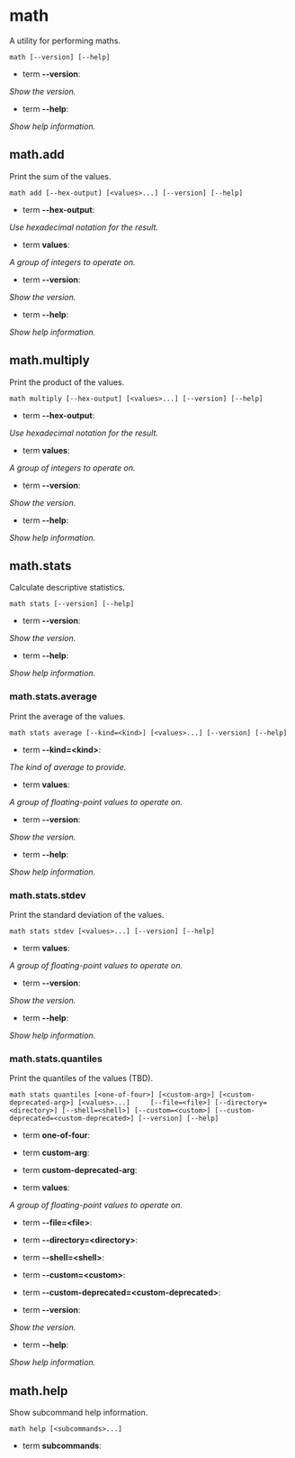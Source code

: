 # math

<!-- Generated by swift-argument-parser -->

A utility for performing maths.

```
math [--version] [--help]
```

- term **--version**:

*Show the version.*


- term **--help**:

*Show help information.*


## math.add

Print the sum of the values.

```
math add [--hex-output] [<values>...] [--version] [--help]
```

- term **--hex-output**:

*Use hexadecimal notation for the result.*


- term **values**:

*A group of integers to operate on.*


- term **--version**:

*Show the version.*


- term **--help**:

*Show help information.*




## math.multiply

Print the product of the values.

```
math multiply [--hex-output] [<values>...] [--version] [--help]
```

- term **--hex-output**:

*Use hexadecimal notation for the result.*


- term **values**:

*A group of integers to operate on.*


- term **--version**:

*Show the version.*


- term **--help**:

*Show help information.*




## math.stats

Calculate descriptive statistics.

```
math stats [--version] [--help]
```

- term **--version**:

*Show the version.*


- term **--help**:

*Show help information.*


### math.stats.average

Print the average of the values.

```
math stats average [--kind=<kind>] [<values>...] [--version] [--help]
```

- term **--kind=\<kind\>**:

*The kind of average to provide.*


- term **values**:

*A group of floating-point values to operate on.*


- term **--version**:

*Show the version.*


- term **--help**:

*Show help information.*




### math.stats.stdev

Print the standard deviation of the values.

```
math stats stdev [<values>...] [--version] [--help]
```

- term **values**:

*A group of floating-point values to operate on.*


- term **--version**:

*Show the version.*


- term **--help**:

*Show help information.*




### math.stats.quantiles

Print the quantiles of the values (TBD).

```
math stats quantiles [<one-of-four>] [<custom-arg>] [<custom-deprecated-arg>] [<values>...]     [--file=<file>] [--directory=<directory>] [--shell=<shell>] [--custom=<custom>] [--custom-deprecated=<custom-deprecated>] [--version] [--help]
```

- term **one-of-four**:


- term **custom-arg**:


- term **custom-deprecated-arg**:


- term **values**:

*A group of floating-point values to operate on.*


- term **--file=\<file\>**:


- term **--directory=\<directory\>**:


- term **--shell=\<shell\>**:


- term **--custom=\<custom\>**:


- term **--custom-deprecated=\<custom-deprecated\>**:


- term **--version**:

*Show the version.*


- term **--help**:

*Show help information.*






## math.help

Show subcommand help information.

```
math help [<subcommands>...] 
```

- term **subcommands**:





